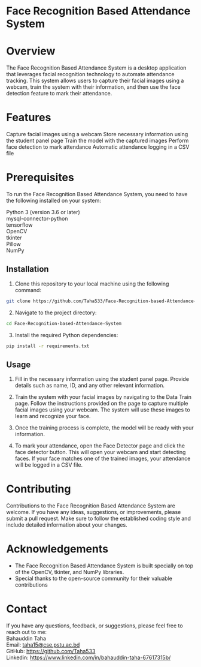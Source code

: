 
# Face Recognition Based Attendance System

# Overview
The Face Recognition Based Attendance System is a desktop application that leverages facial recognition technology to automate attendance tracking. This system allows users to capture their facial images using a webcam, train the system with their information, and then use the face detection feature to mark their attendance.

# Features
Capture facial images using a webcam
Store necessary information using the student panel page
Train the model with the captured images
Perform face detection to mark attendance
Automatic attendance logging in a CSV file

# Prerequisites
To run the Face Recognition Based Attendance System, you need to have the following installed on your system:

Python 3 (version 3.6 or later)\
mysql-connector-python\
tensorflow\
OpenCV\
tkinter\
Pillow\
NumPy 







## Installation

1. Clone this repository to your local machine using the following command:

```bash
git clone https://github.com/Taha533/Face-Recognition-based-Attendance-System.git
```
2. Navigate to the project directory:

```bash
cd Face-Recognition-based-Attendance-System
```
3. Install the required Python dependencies:

```bash
pip install -r requirements.txt
```
    
## Usage

1. Fill in the necessary information using the student panel page. Provide details such as name, ID, and any other relevant information.

2. Train the system with your facial images by navigating to the Data Train page. Follow the instructions provided on the page to capture multiple facial images using your webcam. The system will use these images to learn and recognize your face.

3. Once the training process is complete, the model will be ready with your information.

4. To mark your attendance, open the Face Detector page and click the face detector button. This will open your webcam and start detecting faces. If your face matches one of the trained images, your attendance will be logged in a CSV file.

# Contributing
Contributions to the Face Recognition Based Attendance System are welcome. If you have any ideas, suggestions, or improvements, please submit a pull request. Make sure to follow the established coding style and include detailed information about your changes.

# Acknowledgements
- The Face Recognition Based Attendance System is built specially on top of the OpenCV, tkinter, and NumPy libraries.
- Special thanks to the open-source community for their valuable contributions

# Contact
If you have any questions, feedback, or suggestions, please feel free to reach out to me:\
Bahauddin Taha\
Email: taha15@cse.pstu.ac.bd\
GitHub: https://github.com/Taha533 \
Linkedin: https://www.linkedin.com/in/bahauddin-taha-67617315b/



